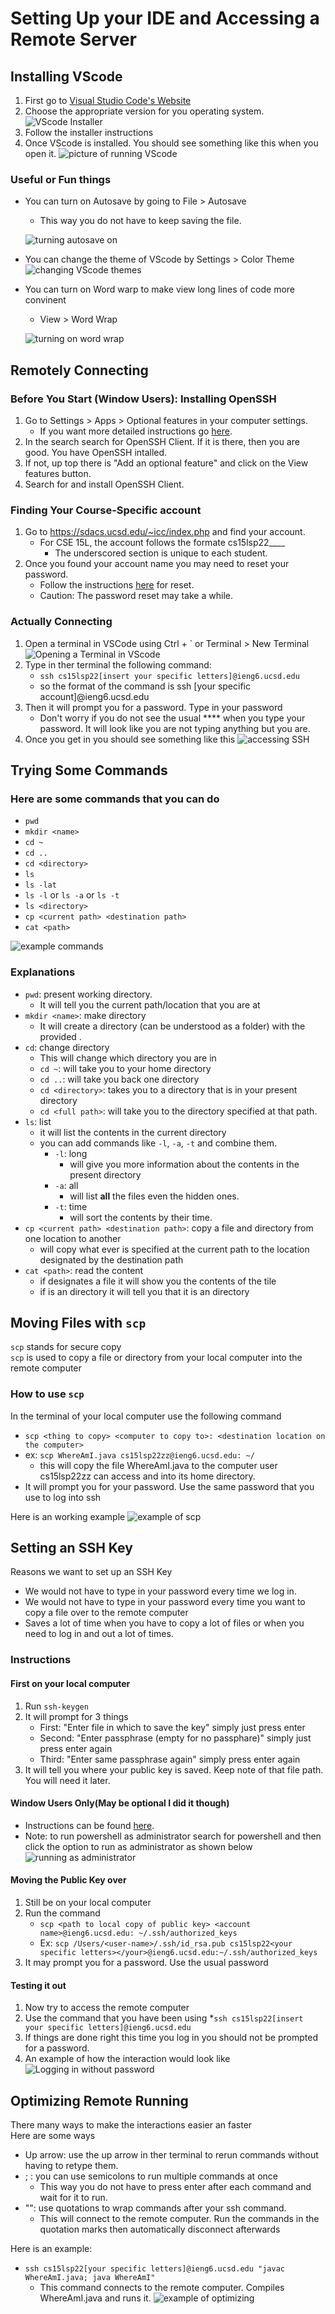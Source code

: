 # Setting Up your IDE and Accessing a Remote Server

## Installing VScode
1. First go to [Visual Studio Code's Website](https://code.visualstudio.com/)
2. Choose the appropriate version for you operating system.
   ![VScode Installer](lab1-Images\VSdownload.png)
3. Follow the installer instructions
4. Once VScode is installed. You should see something like this when you open it. 
   ![picture of running VScode](lab1-Images\runningVSCode.png)

### Useful or Fun things
* You can turn on Autosave by going to File > Autosave
   * This way you do not have to keep saving the file.

   ![turning autosave on](lab1-Images\autosave.png)
* You can change the theme of VScode by Settings > Color Theme
   ![changing VScode themes](lab1-Images\theme.png)

* You can turn on Word warp to make view long lines of code more convinent
   * View > Word Wrap

   ![turning on word wrap](lab1-Images\wordwrap.png)


## Remotely Connecting

### Before You Start (Window Users): Installing OpenSSH
1. Go to Settings > Apps > Optional features in your computer settings.
   * If you want more detailed instructions go [here](https://docs.microsoft.com/en-us/windows-server/administration/openssh/openssh_install_firstuse). 
2. In the search search for OpenSSH Client. If it is there, then you are good. You have OpenSSH intalled.
3. If not, up top there is "Add an optional feature" and click on the View features button. 
4. Search for and install OpenSSH Client.

### Finding Your Course-Specific account
1. Go to https://sdacs.ucsd.edu/~icc/index.php and find your account.
   * For CSE 15L, the account follows the formate cs15lsp22____ 
      * The underscored section is unique to each student.
2. Once you found your account name you may need to reset your password. 
   * Follow the instructions [here](https://piazza.com/redirect/s3?bucket=uploads&prefix=paste%2Fktv2gnof3sx5bf%2F181c3cb053df5cf1ccaf0457f56f12a2e5aa90b139aef8c2ea8fcc590f02fadf%2FHow-to-Reset-your-Password.pdf) for reset.
   * Caution: The password reset may  take a while.

### Actually Connecting
1. Open a terminal in VSCode using Ctrl + ` or Terminal > New Terminal
   ![Opening a Terminal in VScode](lab1-Images\openingTerminal.png)
2. Type in ther terminal the following command:
   * `ssh cs15lsp22[insert your specific letters]@ieng6.ucsd.edu`
   * so the format of the command is ssh [your specific account]@ieng6.ucsd.edu
3. Then it will prompt you for a password. Type in your password
   * Don't worry if you do not see the usual **** when you type your password. It will look like you are not typing anything but you are. 
4. Once you get in you should see something like this
   ![accessing SSH](lab1-Images\accessingSSH.png)


## Trying Some Commands

### Here are some commands that you can do
* `pwd`
* `mkdir <name>`
* `cd ~`
* `cd ..`
* `cd <directory>`
* `ls`
* `ls -lat`
* `ls -l` or `ls -a` or `ls -t`
* `ls <directory>`
* `cp <current path> <destination path>`
* `cat <path>`

![example commands](lab1-Images\examplecommands.png)

### Explanations
* `pwd`: present working directory. 
   * It will tell you the current path/location that you are at
* `mkdir <name>`: make directory
   * It will create a directory (can be understood as a folder) with the provided <name>.
* `cd`: change directory
   * This will change which directory you are in
   * `cd ~`: will take you to your home directory
   * `cd ..`: will take you back one directory
   * `cd <directory>`: takes you to a directory that is in your present directory
   * `cd <full path>`: will take you to the directory specified at that path.
* `ls`: list
   * it will list the contents in the current directory
   * you can add commands like `-l`, `-a`, `-t` and combine them.
      * `-l`: long
         * will give you more information about the contents in the present directory
      * `-a`: all
         * will list **all** the files even the hidden ones.
      * `-t`: time
         * will sort the contents by their time. 
* `cp <current path> <destination path>`: copy a file and directory from one location to another
   * will copy what ever is specified at the current path to the location designated by the destination path
* `cat <path>`: read the content
   * if <path> designates a file it will show you the contents of the tile
   * if <path> is an directory it will tell you that it is an directory


## Moving Files with `scp`
`scp` stands for secure copy\
`scp` is used to copy a file or directory from your local computer into the remote computer

### How to use `scp`
In the terminal of your local computer use the following command
   * `scp <thing to copy> <computer to copy to>: <destination location on the computer>`
   * ex: `scp WhereAmI.java cs15lsp22zz@ieng6.ucsd.edu: ~/`
      * this will copy the file WhereAmI.java to the computer user cs15lsp22zz can access and into its home directory.
   * It will prompt you for your password. Use the same password that you use to log into ssh

Here is an working example
![example of scp](lab1-Images\scpExample.png)


## Setting an SSH Key
Reasons we want to set up an SSH Key
* We would not have to type in your password every time we log in.
* We would not have to type in your password every time you want to copy a file over to the remote computer
* Saves a lot of time when you have to copy a lot of files or when you need to log in and out a lot of times.

### Instructions
#### First on your local computer
1. Run `ssh-keygen`
2. It will prompt for 3 things
   * First: "Enter file in which to save the key"  simply just press enter
   * Second: "Enter passphrase (empty for no passphare)" simply just press enter again
   * Third: "Enter same passphrase again" simply press enter again
3. It will tell you where your public key is saved. Keep note of that file path. You will need it later.

#### Window Users Only(May be optional I did it though)
* Instructions can be found [here](https://docs.microsoft.com/en-us/windows-server/administration/openssh/openssh_keymanagement#user-key-generation).
* Note: to run powershell as administrator search for powershell and then click the option to run as administrator as shown below
   ![running as administrator](lab1-Images\powershell.png)

#### Moving the Public Key over
1. Still be on your local computer
2. Run the command 
   * `scp <path to local copy of public key> <account name>@ieng6.ucsd.edu: ~/.ssh/authorized_keys`
   * Ex: `scp /Users/<user-name>/.ssh/id_rsa.pub cs15lsp22<your specific letters></your>@ieng6.ucsd.edu:~/.ssh/authorized_keys`
3. It may prompt you for a password. Use the usual password

#### Testing it out
1. Now try to access the remote computer
2. Use the command that you have been using
   *`ssh cs15lsp22[insert your specific letters]@ieng6.ucsd.edu`
3. If things are done right this time you log in you should not be prompted for a password.
4. An example of how the interaction would look like
   ![Logging in without password](lab1-Images\kegenLogin.png)


## Optimizing Remote Running

There many ways to make the interactions easier an faster\
Here are some ways
* Up arrow: use the up arrow in ther terminal to rerun commands without having to retype them.
* ; : you can use semicolons to run multiple commands at once
   * This way you do not have to press enter after each command and wait for it to run.
* "": use quotations to wrap commands after your ssh command. 
   * This will connect to the remote computer. Run the commands in the quotation marks then automatically disconnect afterwards

Here is an example:
   * `ssh cs15lsp22[your specific letters]@ieng6.ucsd.edu "javac WhereAmI.java; java WhereAmI"`
      * This command connects to the remote computer. Compiles WhereAmI.java and runs it.
   ![example of optimizing](lab1-Images\optimizing.png)

